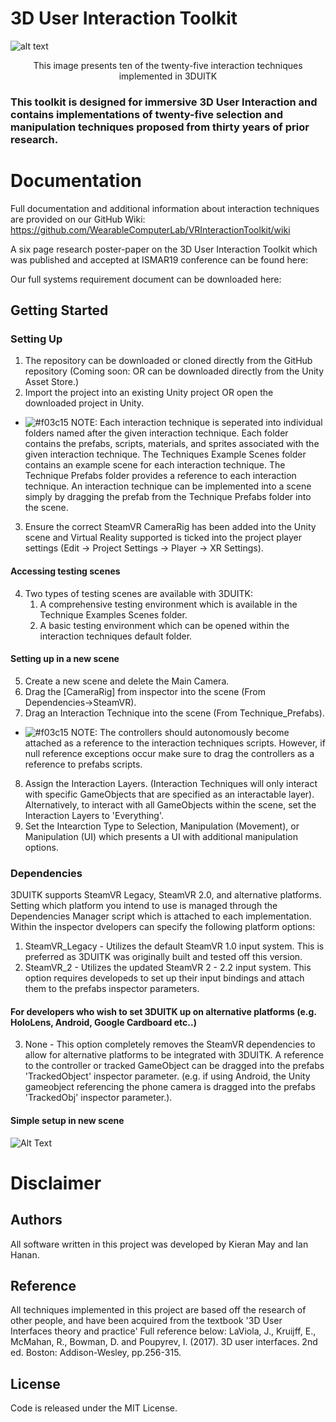 # 3D User Interaction Toolkit
![alt text](https://i.imgur.com/xVQx4pW.jpg) <p align="center">This image presents ten of the twenty-five interaction techniques implemented in 3DUITK</p>
### This toolkit is designed for immersive 3D User Interaction and contains implementations of twenty-five selection and manipulation techniques proposed from thirty years of prior research.

# Documentation
Full documentation and additional information about interaction techniques are provided on our GitHub Wiki: https://github.com/WearableComputerLab/VRInteractionToolkit/wiki

A six page research poster-paper on the 3D User Interaction Toolkit which was published and accepted at ISMAR19 conference can be found here:

Our full systems requirement document can be downloaded here:

## Getting Started
### Setting Up
1. The repository can be downloaded or cloned directly from the GitHub repository (Coming soon: OR can be downloaded directly from the Unity Asset Store.)
2. Import the project into an existing Unity project OR open the downloaded project in Unity.
- ![#f03c15](https://placehold.it/15/f03c15/000000?text=+) NOTE: Each interaction technique is seperated into individual folders named after the given interaction technique. Each folder contains the prefabs, scripts, materials, and sprites associated with the given interaction technique. The Techniques Example Scenes folder contains an example scene for each interaction technique. The Technique Prefabs folder provides a reference to each interaction technique. An interaction technique can be implemented into a scene simply by dragging the prefab from the Technique Prefabs folder into the scene.

3. Ensure the correct SteamVR CameraRig has been added into the Unity scene and Virtual Reality supported is ticked into the project player settings (Edit -> Project Settings -> Player -> XR Settings).
#### Accessing testing scenes
4. Two types of testing scenes are available with 3DUITK:
    1. A comprehensive testing environment which is available in the Technique Examples Scenes folder.
    2. A basic testing environment which can be opened within the interaction techniques default folder.
    
#### Setting up in a new scene
5. Create a new scene and delete the Main Camera.
6. Drag the [CameraRig] from inspector into the scene (From Dependencies->SteamVR).
7. Drag an Interaction Technique into the scene (From Technique_Prefabs).
  - ![#f03c15](https://placehold.it/15/f03c15/000000?text=+) NOTE: The controllers should autonomously become attached as a reference to the interaction techniques scripts. However, if null      reference exceptions occur make sure to drag the controllers as a reference to prefabs scripts.
8. Assign the Interaction Layers. (Interaction Techniques will only interact with specific GameObjects that are specified as an interactable layer). Alternatively, to interact with all GameObjects within the scene, set the Interaction Layers to 'Everything'.
9. Set the Intearction Type to Selection, Manipulation (Movement), or Manipulation (UI) which presents a UI with additional manipulation options.

### Dependencies
3DUITK supports SteamVR Legacy, SteamVR 2.0, and alternative platforms. Setting which platform you intend to use is managed through the Dependencies Manager script which is attached to each implementation. Within the inspector dvelopers can specify the following platform options:
1. SteamVR_Legacy - Utilizes the default SteamVR 1.0 input system. This is preferred as 3DUITK was originally built and tested off this version.
2. SteamVR_2 - Utilizes the updated SteamVR 2 - 2.2 input system. This option requires developeds to set up their input bindings and attach them to the prefabs inspector parameters.
#### For developers who wish to set 3DUITK up on alternative platforms (e.g. HoloLens, Android, Google Cardboard etc..)
3. None - This option completely removes the SteamVR dependencies to allow for alternative platforms to be integrated with 3DUITK. A reference to the controller or tracked GameObject can be dragged into the prefabs 'TrackedObject' inspector parameter. (e.g. if using Android, the Unity gameobject referencing the phone camera is dragged into the prefabs 'TrackedObj' inspector parameter.).
#### Simple setup in new scene
![Alt Text](https://i.imgur.com/sASzavZ.gif)


# Disclaimer
## Authors
All software written in this project was developed by Kieran May and Ian Hanan.

## Reference
All techniques implemented in this project are based off the research of other people, and have been acquired from the textbook '3D User Interfaces theory and practice'
Full reference below:
LaViola, J., Kruijff, E., McMahan, R., Bowman, D. and Poupyrev, I. (2017). 3D user interfaces. 2nd ed. Boston: Addison-Wesley, pp.256-315.

## License
Code is released under the MIT License.
